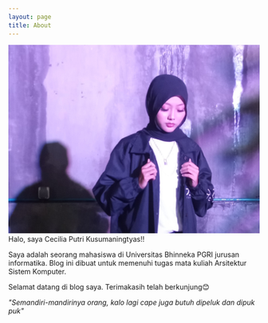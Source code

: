 ```yaml
---
layout: page
title: About
---
```


<span style="display:block;text-align:center">![alt](assets/img/aboutme[1].jpg)</span>
Halo, saya Cecilia Putri Kusumaningtyas!!

Saya adalah seorang mahasiswa di Universitas Bhinneka PGRI jurusan informatika. Blog ini dibuat untuk memenuhi tugas mata kuliah Arsitektur Sistem Komputer.

Selamat datang di blog saya. Terimakasih telah berkunjung😊

*"Semandiri-mandirinya orang, kalo lagi cape juga butuh dipeluk dan dipuk puk"*
